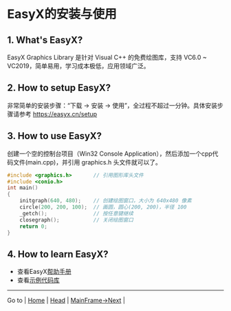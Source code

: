 # EasyX的安装与使用

## 1. What's EasyX?

EasyX Graphics Library 是针对 Visual C++ 的免费绘图库，支持 VC6.0 ~ VC2019，简单易用，学习成本极低，应用领域广泛。

## 2. How to setup EasyX?

非常简单的安装步骤：“下载 -> 安装 -> 使用”，全过程不超过一分钟。具体安装步骤请参考 <https://easyx.cn/setup>

## 3. How to use EasyX?

创建一个空的控制台项目（Win32 Console  Application），然后添加一个cpp代码文件(main.cpp)，并引用 graphics.h 头文件就可以了。

```cpp
#include <graphics.h>		// 引用图形库头文件
#include <conio.h>
int main()
{
	initgraph(640, 480);	// 创建绘图窗口，大小为 640x480 像素
	circle(200, 200, 100);	// 画圆，圆心(200, 200)，半径 100
	_getch();				// 按任意键继续
	closegraph();			// 关闭绘图窗口
	return 0;
}
```

## 4. How to learn EasyX?

- 查看EasyX[帮助手册](https://docs.easyx.cn/zh-cn/intro)
- 查看[示例代码库](https://codebus.cn/)

---
Go to | [Home](../README.md) | [Head](#EasyX的安装与使用) | [MainFrame->Next](./D1_MainFrame.md) |

